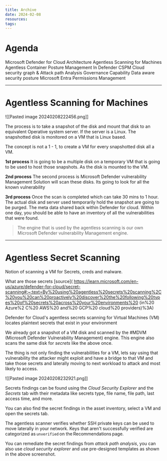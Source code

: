 ```yaml
---
title: Archive
date: 2024-02-08
resources: 
tags:
---
```


# Agenda

Microsoft Defender for Cloud Architecture
Agentless Scanning for Machines
Agentless Container Posture Management
In Defender CSPM
Cloud security graph & Attack path
Analysis
Governance Capability
Data aware security posture
Microsoft Entra Permissions Management

---
# Agentless Scanning for Machines

![[Pasted image 20240208222456.png]]

The process is to take a snapshot of the disk and mount that disk to an equivalent Operative system server. If the server is a Linux. The snapshotted disk is monitored on a VM that is Linux based.

The concept is not a 1 - 1, to create a VM for every snapshotted disk all a VM. 

**1st process**
It is going to be a multiple disk on a temporary VM that is going to be used to host those snapshots. As the disk is mounted to the VM.

**2nd process**
The second process is Microsoft Defender vulnerability Management Solution will scan these disks. 
Its going to look for all the known vulnerability

**3rd process**
Once the scan is completed which can take 30 mins to 1 hour. The actual disk and server used temporarily hold the snapshot are going to be purged.
The meta data shared back within Defender for cloud. Within one day, you should be able to have an inventory of all the vulnerabilities that were found.

> The engine that is used by the agentless scanning is our own Microsoft Defender vulnerability Management engine.

---
# Agentless Secret Scanning

Notion of scanning a VM for Secrets, creds and malware.

 What are those secrets
 [source]( https://learn.microsoft.com/en-us/azure/defender-for-cloud/secret-scanning#:~:text=By%20using%20agentless%20secrets%20scanning%2C%20you%20can%20proactively%20discover%20the%20following%20types%20of%20secrets%20across%20your%20environments%20 (in%20 Azure%2 C%20 AWS%20 and%20 GCP%20 cloud%20 providers)%3A)

Defender for Cloud's agentless secrets scanning for Virtual Machines (VM) locates plaintext secrets that exist in your environment

We already got a snapshot of a VM disk and scanned by the #MDVM (Microsoft Defender Vulnerability Management) engine. This engine also scans the same disk for *secrets* like the above once.

The thing is not only finding the vulnerabilities for a VM, lets say using that vulnerability the attacker might exploit and have a bridge to that VM and take those secrets and laterally moving to next workload to attack and most likely to access.

![[Pasted image 20240208232921.png]]

Secrets findings can be found using the *Cloud Security Explorer* and the *Secrets* tab with their metadata like secrets type, file name, file path, last access time, and more.

You can also find the secret findings in the asset inventory, select a VM and open the secrets tab.

The agentless scanner verifies whether SSH private keys can be used to move laterally in your network. Keys that aren't successfully verified are categorized as `unverified` on the Recommendations page.

You can remediate the secret findings from *attack path analysis*, you can also use *cloud security explorer* and use pre-designed templates as shown in the above screenshot.